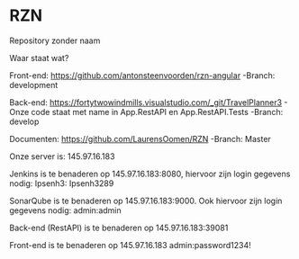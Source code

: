 # RZN
Repository zonder naam

Waar staat wat?

Front-end: https://github.com/antonsteenvoorden/rzn-angular 
	-Branch: development

Back-end: https://fortytwowindmills.visualstudio.com/_git/TravelPlanner3 
	- Onze code staat met name in App.RestAPI en App.RestAPI.Tests
	-Branch: develop

Documenten: https://github.com/LaurensOomen/RZN 
	-Branch: Master

Onze server is: 145.97.16.183

Jenkins is te benaderen op 145.97.16.183:8080, hiervoor zijn login gegevens nodig:
Ipsenh3: Ipsenh3289

SonarQube is te benaderen op 145.97.16.183:9000. Ook hiervoor zijn login gegevens nodig:
admin:admin

Back-end (RestAPI) is te benaderen op 145.97.16.183:39081

Front-end is te benaderen op 145.97.16.183
admin:password1234! 



